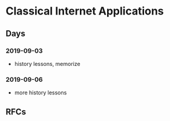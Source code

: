 # Classical Internet Applications

## Days

### 2019-09-03

- history lessons, memorize

### 2019-09-06

- more history lessons

## RFCs
